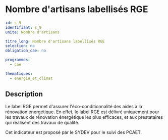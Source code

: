 # Nombre d'artisans labellisés RGE

```yaml
id: s_9
identifiant: s_9
unite: Nombre d'artisans

titre_long: Nombre d'artisans labellisés RGE
selection: no
obligation_cae: no

programmes:
  - cae

thematiques:
  - energie_et_climat
```
## Description
Le label RGE permet d'assurer l'éco-conditionnalité des aides à la rénovation énergétique. En effet, le label RGE est délivré uniquement pour les travaux de rénovation énergétique les plus efficaces, et aux prestataires qui réalisent des travaux de qualité.

Cet indicateur est proposé par le SYDEV pour le suivi des PCAET.
